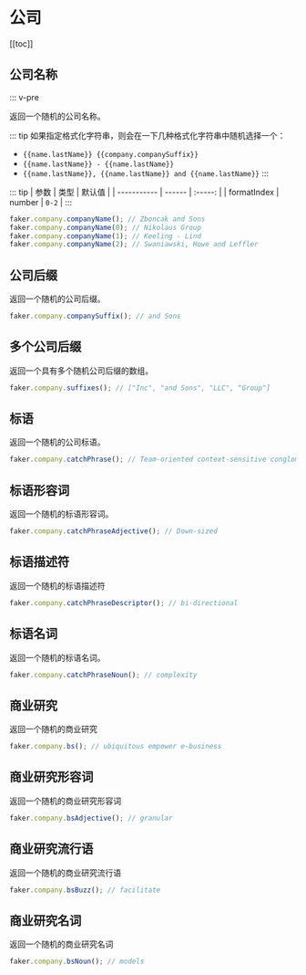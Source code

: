 # 公司

[[toc]]

## 公司名称

::: v-pre

返回一个随机的公司名称。

::: tip
如果指定格式化字符串，则会在一下几种格式化字符串中随机选择一个：

- `{{name.lastName}} {{company.companySuffix}}`
- `{{name.lastName}} - {{name.lastName}}`
- `{{name.lastName}}, {{name.lastName}} and {{name.lastName}}`
  :::

::: tip
| 参数 | 类型 | 默认值 |
| ----------- | ------ | :-----: |
| formatIndex | number | `0-2` |
:::

```js
faker.company.companyName(); // Zboncak and Sons
faker.company.companyName(0); // Nikolaus Group
faker.company.companyName(1); // Keeling - Lind
faker.company.companyName(2); // Swaniawski, Howe and Leffler
```

## 公司后缀

返回一个随机的公司后缀。

```js
faker.company.companySuffix(); // and Sons
```

## 多个公司后缀

返回一个具有多个随机公司后缀的数组。

```js
faker.company.suffixes(); // ["Inc", "and Sons", "LLC", "Group"]
```

## 标语

返回一个随机的公司标语。

```js
faker.company.catchPhrase(); // Team-oriented context-sensitive conglomeration
```

## 标语形容词

返回一个随机的标语形容词。

```js
faker.company.catchPhraseAdjective(); // Down-sized
```

## 标语描述符

返回一个随机的标语描述符

```js
faker.company.catchPhraseDescriptor(); // bi-directional
```

## 标语名词

返回一个随机的标语名词。

```js
faker.company.catchPhraseNoun(); // complexity
```

## 商业研究

返回一个随机的商业研究

```js
faker.company.bs(); // ubiquitous empower e-business
```

## 商业研究形容词

返回一个随机的商业研究形容词

```js
faker.company.bsAdjective(); // granular
```

## 商业研究流行语

返回一个随机的商业研究流行语

```js
faker.company.bsBuzz(); // facilitate
```

## 商业研究名词

返回一个随机的商业研究名词

```js
faker.company.bsNoun(); // models
```
